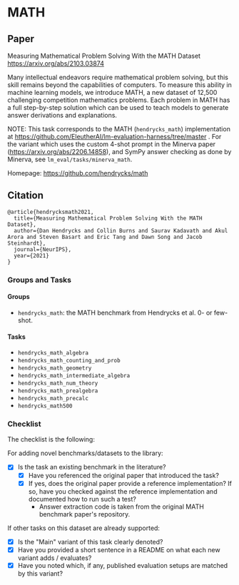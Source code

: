 # MATH

## Paper
Measuring Mathematical Problem Solving With the MATH Dataset
https://arxiv.org/abs/2103.03874

Many intellectual endeavors require mathematical problem solving, but this skill remains beyond the capabilities of computers. To measure this ability in machine learning models, we introduce MATH, a new dataset of 12,500 challenging competition mathematics problems. Each problem in MATH has a full step-by-step solution which can be used to teach models to generate answer derivations and explanations.

NOTE: This task corresponds to the MATH (`hendrycks_math`) implementation at https://github.com/EleutherAI/lm-evaluation-harness/tree/master . For the variant which uses the custom 4-shot prompt in the Minerva paper (https://arxiv.org/abs/2206.14858), and SymPy answer checking as done by Minerva, see `lm_eval/tasks/minerva_math`.

Homepage: https://github.com/hendrycks/math


## Citation
```
@article{hendrycksmath2021,
  title={Measuring Mathematical Problem Solving With the MATH Dataset},
  author={Dan Hendrycks and Collin Burns and Saurav Kadavath and Akul Arora and Steven Basart and Eric Tang and Dawn Song and Jacob Steinhardt},
  journal={NeurIPS},
  year={2021}
}
```

### Groups and Tasks

#### Groups

- `hendrycks_math`: the MATH benchmark from Hendrycks et al. 0- or few-shot.

#### Tasks

- `hendrycks_math_algebra`
- `hendrycks_math_counting_and_prob`
- `hendrycks_math_geometry`
- `hendrycks_math_intermediate_algebra`
- `hendrycks_math_num_theory`
- `hendrycks_math_prealgebra`
- `hendrycks_math_precalc`
- `hendrycks_math500`

### Checklist

The checklist is the following:

For adding novel benchmarks/datasets to the library:
* [x] Is the task an existing benchmark in the literature?
  * [x] Have you referenced the original paper that introduced the task?
  * [x] If yes, does the original paper provide a reference implementation? If so, have you checked against the reference implementation and documented how to run such a test?
    * Answer extraction code is taken from the original MATH benchmark paper's repository.


If other tasks on this dataset are already supported:
* [x] Is the "Main" variant of this task clearly denoted?
* [x] Have you provided a short sentence in a README on what each new variant adds / evaluates?
* [x] Have you noted which, if any, published evaluation setups are matched by this variant?
